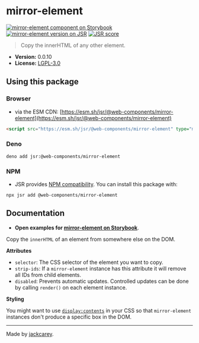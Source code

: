 # mirror-element

[![mirror-element component on Storybook](https://cdn.jsdelivr.net/gh/storybookjs/brand@main/badge/badge-storybook.svg)](https://jackcarey.co.uk/web-components/docs/?path=/docs/components-mirror-element) [![mirror-element version on JSR](https://jsr.io/badges/@web-components/mirror-element)](https://jsr.io/@web-components/mirror-element/versions) [![JSR score](https://jsr.io/badges/@web-components/mirror-element/score)](https://jsr.io/@web-components/mirror-element/score)

> Copy the innerHTML of any other element.

-   **Version:** 0.0.10
-   **License:** [LGPL-3.0](./LICENSE.md)

## Using this package

### Browser

-   via the ESM CDN: [https://esm.sh/jsr/@web-components/mirror-element](https://esm.sh/jsr/@web-components/mirror-element)

```html
<script src="https://esm.sh/jsr/@web-components/mirror-element" type="module"></script>
```

### Deno

```
deno add jsr:@web-components/mirror-element
```

### NPM

-   JSR provides [NPM compatibility](https://jsr.io/docs/npm-compatibility). You can install this package with:

```
npx jsr add @web-components/mirror-element
```

## Documentation

-   **Open examples for [mirror-element on Storybook](https://jackcarey.co.uk/web-components/docs/?path=/docs/components-mirror-element)**.

Copy the `innerHTML` of an element from somewhere else on the DOM.

**Attributes**

-   `selector`: The CSS selector of the element you want to copy.
-   `strip-ids`: If a `mirror-element` instance has this attribute it will remove all IDs from child elements.
-   `disabled`: Prevents automatic updates. Controlled updates can be done by calling `render()` on each element instance.

**Styling**

You might want to use [`display:contents`](https://developer.mozilla.org/en-US/docs/Web/CSS/display#contents) in your CSS so that `mirror-element` instances don't produce a specific box in the DOM.


---

Made by [jackcarey](https://jackcarey.co.uk).
